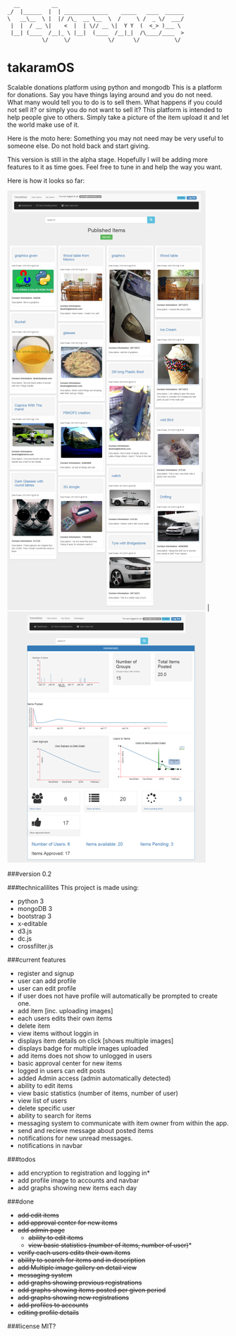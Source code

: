       __          __                                        
    _/  |______  |  | ______________    _____   ____  ______
    \   __\__  \ |  |/ /\_  __ \__  \  /     \ /  _ \/  ___/
     |  |  / __ \|    <  |  | \// __ \|  Y Y  (  <_> )___ \ 
     |__| (____  /__|_ \ |__|  (____  /__|_|  /\____/____  >
               \/     \/            \/      \/           \/ 

# takaramOS
Scalable donations platform using python and mongodb
This is a platform for donations. Say you have things laying around and you do not need. What many would tell you to do is to sell them. What happens if you could not sell it? or simply you do not want to sell it?  This platform is intended to help people give to others. Simply take a picture of the item upload it and let the world make use of it. 

Here is the moto here: Something you may not need may be very useful to someone else.
Do not hold back and start giving.

This version is still in the alpha stage. Hopefully I will be adding more features to it as time goes. Feel free to tune in and help the way you want.

Here is how it looks so far:

![alt tag](https://github.com/ibininja/takaramOS/blob/master/src/static/assets/takaramOS_small.png?raw=true) | ![alt tag](https://github.com/ibininja/takaramOS/blob/master/src/static/assets/takaram_dashboard_small.png?raw=true) 

###version
0.2

###technicalilites
This project is made using:
* python 3
* mongoDB 3
* bootstrap 3
* x-editable
* d3.js
* dc.js
* crossfilter.js

###current features
* register and signup
* user can add profile
* user can edit profile
* if user does not have profile will automatically be prompted to create one.
* add item [inc. uploading images]
* each users edits their own items
* delete item
* view items without loggin in
* displays item details on click [shows multiple images]
* displays badge for multiple images uploaded
* add items does not show to unlogged in users
* basic approval center for new items
* logged in users can edit posts
* added Admin access (admin automatically detected)
 * ability to edit items
 * view basic statistics (number of items, number of user)
 * view list of users
 * delete specific user
* ability to search for items
* messaging system to communicate with item owner from within the app.
 * send and recieve message about posted items
 * notifications for new unread messages.
 * notifications in navbar

###todos
* add encryption to registration and logging in* 
* add profile image to accounts and navbar
* add graphs showing new items each day  

###done
* ~~add edit items~~
* ~~add approval center for new items~~
* ~~add admin page~~
  * ~~ability to edit items~~
  * ~~view basic statistics (number of items, number of user)~~* 
* ~~verify each users edits their own items~~
* ~~ability to search for items and in description~~
* ~~add Multiple image gallery on detail view~~
* ~~messaging system~~
* ~~add graphs showing previous registrations~~
* ~~add graphs showing items posted per given period~~
* ~~add graphs showing new registrations~~
* ~~add profiles to accounts~~
* ~~editing profile details~~

###license
MIT?
